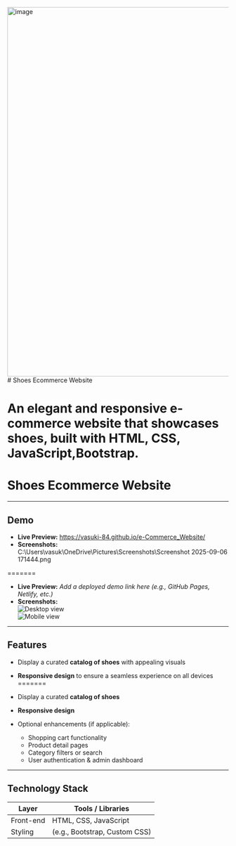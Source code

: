 
<img width="1919" height="841" alt="image" src="https://github.com/user-attachments/assets/38e923b9-20ce-41d0-848f-054d44be5e89" /># Shoes Ecommerce Website

An elegant and responsive **e-commerce website that showcases shoes**, built with  HTML, CSS, JavaScript,Bootstrap.
=======
# Shoes Ecommerce Website

---

##  Demo

- **Live Preview:** https://vasuki-84.github.io/e-Commerce_Website/
- **Screenshots:** C:\Users\vasuk\OneDrive\Pictures\Screenshots\Screenshot 2025-09-06 171444.png

 
=======
- **Live Preview:** _Add a deployed demo link here (e.g., GitHub Pages, Netlify, etc.)_
- **Screenshots:**  
  ![Desktop view](link-to-desktop-screenshot)  
  ![Mobile view](link-to-mobile-screenshot)


---

##  Features

- Display a curated **catalog of shoes** with appealing visuals
- **Responsive design** to ensure a seamless experience on all devices
=======
- Display a curated **catalog of shoes** 
- **Responsive design**

- Optional enhancements (if applicable):  
  - Shopping cart functionality  
  - Product detail pages  
  - Category filters or search  
  - User authentication & admin dashboard

---

##  Technology Stack
| Layer            | Tools / Libraries      |
|------------------|------------------------|
|  Front-end      | HTML, CSS, JavaScript  |
|  Styling        | (e.g., Bootstrap, Custom CSS) |






